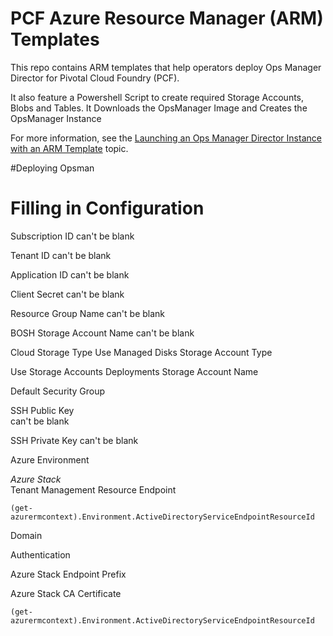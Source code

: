 # PCF Azure Resource Manager (ARM) Templates

This repo contains ARM templates that help operators deploy Ops Manager Director for Pivotal Cloud Foundry (PCF). 

It also feature a Powershell Script to create required Storage Accounts, Blobs and Tables.
It Downloads the OpsManager Image and Creates the OpsManager Instance

For more information, see the [Launching an Ops Manager Director Instance with an ARM Template](https://docs.pivotal.io/pivotalcf/customizing/azure-arm-template.html) topic.


#Deploying Opsman 


# Filling in Configuration  


Subscription ID
can't be blank

Tenant ID
can't be blank

Application ID
can't be blank

Client Secret
can't be blank

Resource Group Name
can't be blank

BOSH Storage Account Name
can't be blank

Cloud Storage Type
 Use Managed Disks
Storage Account Type

 Use Storage Accounts
Deployments Storage Account Name

Default Security Group

SSH Public Key  
can't be blank

SSH Private Key
can't be blank  

Azure Environment

*Azure Stack*  
Tenant Management Resource Endpoint
```
(get-azurermcontext).Environment.ActiveDirectoryServiceEndpointResourceId
```

Domain

Authentication

Azure Stack Endpoint Prefix

Azure Stack CA Certificate

```
(get-azurermcontext).Environment.ActiveDirectoryServiceEndpointResourceId
```
